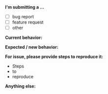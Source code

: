 <!--
- Before submitting, please search for:
  - Similar issue: https://github.com/quran/quran.com-frontend/issues
  - Pull Requests: https://github.com/quran/quran.com-frontend/pulls
  - Test if bug/feature present on staging as well: staging.quran.com
-->

**I'm submitting a ...**
<!-- (check one with "x") -->
- [ ] bug report
- [ ] feature request
- [ ] other

**Current behavior:**
<!-- Describe how the bug manifests / how the current features are insufficient. -->

**Expected / new behavior:**
<!-- Describe what the behavior would be without the bug / how the feature would improve Quran.com -->

**For issue, please provide steps to reproduce it:**
- Steps 
- to
- reproduce 

**Anything else:**
<!-- e.g. browser, errors details, or suggestions how to fix -->

